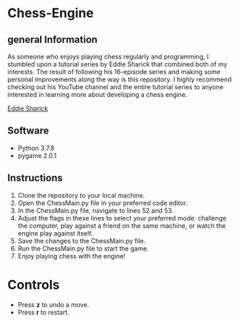 # Chess-Engine

## general Information 

As someone who enjoys playing chess regularly and programming, I stumbled upon a tutorial series by Eddie Sharick that combined both of my interests. The result of following his 16-episode series and making some personal improvements along the way is this repository. I highly recommend checking out his YouTube channel and the entire tutorial series to anyone interested in learning more about developing a chess engine. 


[Eddie Sharick](https://youtu.be/EnYui0e73Rs")

## Software

- Python 3.7.8
- pygame 2.0.1

## Instructions

1. Clone the repository to your local machine.
2. Open the ChessMain.py file in your preferred code editor.
3. In the ChessMain.py file, navigate to lines 52 and 53.
4. Adjust the flags in these lines to select your preferred mode: challenge the computer, play against a friend on the same machine, or watch the engine play against itself.
5. Save the changes to the ChessMain.py file.
6. Run the ChessMain.py file to start the game.
7. Enjoy playing chess with the engine!

# Controls

- Press **z** to undo a move.
- Press **r** to restart.
